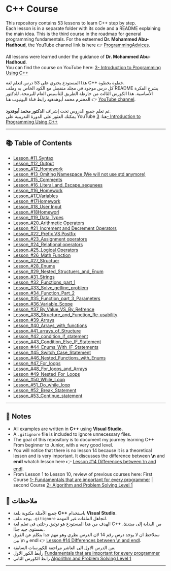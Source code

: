 # C++ Course

This repository contains 53 lessons to learn C++ step by step.  
Each lesson is in a separate folder with its code and a README explaining the main idea.
This is the third course in the roadmap for general programming fundamentals.
For the esteemed **Dr. Mohammed Abu-Hadhoud**, the YouTube channel link is here 👉 [ProgrammingAdvices](https://www.youtube.com/@ProgrammingAdvices).

All lessons were learned under the guidance of **Dr. Mohammed Abu-Hadhoud**.  
You can find the course on YouTube here: [3- Introduction to Programming Using C++](https://www.youtube.com/playlist?list=PL3X--QIIK-OFIRbOHbOXbcfSAvw198lUy)


هذا المستودع يحتوي على 53 درس لتعلم لغة C++ خطوة بخطوة.  
كل درس موجود في مجلد منفصل مع الكود الخاص به وملف README يشرح الفكرة الأساسية.
هذا الكورس الثالث من خارطة الطريق للتأسيس العام للبرمجة.
للدكتور المحترم محمد أبوهدهود رابط قناة اليوتيوب هنا 👉 [YouTube channel](https://www.youtube.com/@ProgrammingAdvices).

تم تعلم جميع الدروس تحت إشراف **الدكتور محمد أبوهدود**.  
يمكنك العثور على الدورة التدريبية على YouTube هنا: [3- Introduction to Programming Using C++](https://www.youtube.com/playlist?list=PL3X--QIIK-OFIRbOHbOXbcfSAvw198lUy)


---

## 📚 Table of Contents

- [Lesson_#11_Syntax](./Lesson_11_Syntax/README.md)
- [Lesson_#12_Output](./Lesson_12_Output/README.md)
- [Lesson_#12_Homework](./Lesson_12Homework/README.md)
- [Lesson_#13_Omiting Namespace (We will not use std anymore)](./Lesson_13_Omiting%20Namespace%20(We%20will%20not%20use%20std%20anymore)/README.md)
- [Lesson_#15_Comments](./Lesson_15_Comments/README.md)
- [Lesson_#16_Literal_and_Escape_sequnees](./Lesson_16_Literal%20and%20Escape%20sequnees/README.md)
- [Lesson_#16_Homework](./Lesson_16Homework/README.md)
- [Lesson_#17_Variables](./Lesson_17_Variables/README.md)
- [Lesson_#17Homework](./Lesson_17Homework/README.md)
- [Lesson_#18_User Input](./Lesson_18_User%20Input/README.md)
- [Lesson_#18Homeworl](./Lesson_18Homeworl/README.md)
- [Lesson_#19_Data Types](./Lesson_19_Data%20Types/README.md)
- [Lesson_#20_Arithmetic Operators](./Lesson_20_Arithmetic%20Operators/README.md)
- [Lesson_#21_Increment and Decrement Operators](./Lesson_21_Increment%20and%20Decrement%20Operators/README.md)
- [Lesson_#22_Prefix VS Postfix](./Lesson_22_Prefix%20VS%20Postfix/README.md)
- [Lesson_#23_Assignment operators](./Lesson_23_Assignment%20operators/README.md)
- [Lesson_#24_Relational operators](./Lesson_24_Relational%20operators/README.md)
- [Lesson_#25_Logical Operators](./Lesson_25_Logical%20Operators/README.md)
- [Lesson_#26_Math Function](./Lesson_26_Math%20Function/README.md)
- [Lesson_#27_Structuer](./Lesson_27_Structuer/README.md)
- [Lesson_#28_Enums](./Lesson_28_Enums/README.md)
- [Lesson_#29_Nested_Structuers_and_Enum](./Lesson_29_Nested_Structuers_and_Enum/README.md)
- [Lesson_#31_Strings](./Lesson_31_Strings/README.md)
- [Lesson_#32_Functions_part_1](./Lesson_32_Functions_part_1/README.md)
- [Lesson_#33_Solve_getline_problem](./Lesson_33_Solve_getline_problem/README.md)
- [Lesson_#34_Function_Part_2](./Lesson_34_Function_Part_2/README.md)
- [Lesson_#35_Function_part_3_Parameters](./Lesson_35_Function_part_3_Parameters/README.md)
- [Lesson_#36_Variable_Scope](./Lesson_36_Variable_Scope/README.md)
- [Lesson_#37_By_Value_VS_By_Refrence](./Lesson_37_By_Value_VS_By_Refrence/README.md)
- [Lesson_#38_Structure_and_Function_Re-usability](./Lesson_38_Structure_and_Function_Re-usability/README.md)
- [Lesson_#39_Arrays](./Lesson_39_Arrays/README.md)
- [Lesson_#40_Arrays_with_functions](./Lesson_40_Arrays_with_functions/README.md)
- [Lesson_#41_arrays_of_Structure](./Lesson_41_arrays_of_Structure/README.md)
- [Lesson_#42_condition_if_statement](./Lesson_42_condition_if_statement/README.md)
- [Lesson_#43_Condition_Else_IF_Statement](./Lesson_43_Condition_Else_IF_Statement/README.md)
- [Lesson_#44_Enums_With_IF_Statements](./Lesson_44_Enums_With_IF_Statements/README.md)
- [Lesson_#45_Switch_Case_Statement](./Lesson_45_Switch_Case_Statement/README.md)
- [Lesson_#46_Nested_Functions_with_Enums](./Lesson_46_Nested_Functions_with_Enums/README.md)
- [Lesson_#47_For_loops](./Lesson_47_For_loops/README.md)
- [Lesson_#48_For_loops_and_Arrays](./Lesson_48_For_loops_and_Arrays/README.md)
- [Lesson_#49_Nested_For_Loops](./Lesson_49_Nested_For_Loops/README.md)
- [Lesson_#50_While_Loop](./Lesson_50_%20While_Loop/README.md)
- [Lesson_#51_Do_while_loop](./Lesson_51_Do_while_loop/README.md)
- [Lesson_#52_Break_Statement](./Lesson_52_Break_Statement/README.md)
- [Lesson_#53_Continue_statement](./Lesson_53_Continue_statement/README.md)

---

## 🚀 Notes
- All examples are written in **C++** using **Visual Studio**.  
- A `.gitignore` file is included to ignore unnecessary files.  
- The goal of this repository is to document my journey learning C++ From beginner to Junior, with a     very good level.
- You will notice that there is no lesson 14 because it is a theoretical lesson and is very important. It discusses the difference between **\n** and **endl** whatch lesson here 👉 [Lesson #14 Differences between \n and endl](https://www.youtube.com/watch?v=_hLyxy_1Wb4&list=PL3X--QIIK-OFIRbOHbOXbcfSAvw198lUy&index=17&pp=iAQB).
- From Lesson 1 to Lesson 10, review of previous courses here: First Course [1- Fundamentals that are important for every programmer](https://www.youtube.com/watch?v=LWCBg5tb64I&list=PL3X--QIIK-OHgMV2yBz3GLfM5d_5BxOSj) | second Course [2- Algorithm and Problem Solving Level 1](https://www.youtube.com/watch?v=1w_YxCT1Maw&list=PL3X--QIIK-OEUIwbQU79V76RHelBUQKiz)

## 🚀 ملاحظات
- جميع الأمثلة مكتوبة بلغة **C++** باستخدام **Visual Studio**.  
- يوجد ملف `.gitignore` لتجاهل الملفات غير المهمة.  
- الهدف من هذا المستودع هو توثيق رحلتي في تعلم لغة C++ من البداية إلى مبتدئ، بمستوى جيد جدًا.
- ستلاحظ ان لا يوجد درس رقم 14 لان الدرس نظري وهو مهم جدا يتكلم عن الفرق بين \n و endl 👉 [Lesson #14 Differences between \n and endl](https://www.youtube.com/watch?v=_hLyxy_1Wb4&list=PL3X--QIIK-OFIRbOHbOXbcfSAvw198lUy&index=17&pp=iAQB).
- من الدرس الاول الى العاشر مراجعة للكورسات السابقة.
- رابط الكور الاول [Fundamentals that are important for every programmer](https://www.youtube.com/watch?v=LWCBg5tb64I&list=PL3X--QIIK-OHgMV2yBz3GLfM5d_5BxOSj)
- رابط الكورس الثاني [Algorithm and Problem Solving Level 1](https://www.youtube.com/watch?v=1w_YxCT1Maw&list=PL3X--QIIK-OEUIwbQU79V76RHelBUQKiz)

---
